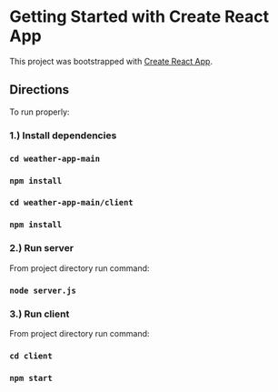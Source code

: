 # Getting Started with Create React App

This project was bootstrapped with [Create React App](https://github.com/facebook/create-react-app).

## Directions

To run properly:

### 1.) Install dependencies
### `cd weather-app-main`
### `npm install`

### `cd weather-app-main/client`
### `npm install`

### 2.) Run server
From project directory run command:
### `node server.js`

### 3.) Run client
From project directory run command:
### `cd client`
### `npm start`





